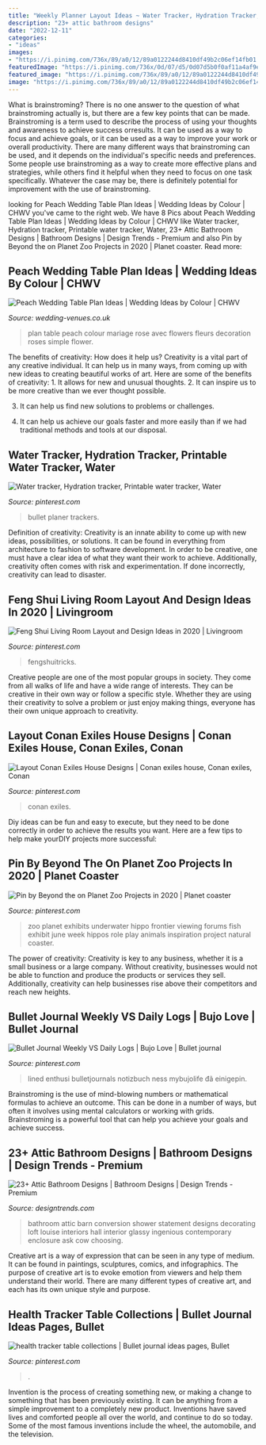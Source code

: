 ```yaml
---
title: "Weekly Planner Layout Ideas ~ Water Tracker, Hydration Tracker, Printable Water Tracker, Water"
description: "23+ attic bathroom designs"
date: "2022-12-11"
categories:
- "ideas"
images:
- "https://i.pinimg.com/736x/89/a0/12/89a0122244d8410df49b2c06ef14fb01.jpg"
featuredImage: "https://i.pinimg.com/736x/0d/07/d5/0d07d5b0f0af11a4af9ee8abbeb5d08a.jpg"
featured_image: "https://i.pinimg.com/736x/89/a0/12/89a0122244d8410df49b2c06ef14fb01.jpg"
image: "https://i.pinimg.com/736x/89/a0/12/89a0122244d8410df49b2c06ef14fb01.jpg"
---
```



What is brainstroming?
There is no one answer to the question of what brainstroming actually is, but there are a few key points that can be made. Brainstroming is a term used to describe the process of using your thoughts and awareness to achieve success orresults. It can be used as a way to focus and achieve goals, or it can be used as a way to improve your work or overall productivity. There are many different ways that brainstroming can be used, and it depends on the individual's specific needs and preferences. Some people use brainstroming as a way to create more effective plans and strategies, while others find it helpful when they need to focus on one task specifically. Whatever the case may be, there is definitely potential for improvement with the use of brainstroming.

	

		
looking for Peach Wedding Table Plan Ideas | Wedding Ideas by Colour | CHWV you've came to the right web. We have 8 Pics about Peach Wedding Table Plan Ideas | Wedding Ideas by Colour | CHWV like Water tracker, Hydration tracker, Printable water tracker, Water, 23+ Attic Bathroom Designs | Bathroom Designs | Design Trends - Premium and also Pin by Beyond the on Planet Zoo Projects in 2020 | Planet coaster. Read more:
		
    
## Peach Wedding Table Plan Ideas | Wedding Ideas By Colour | CHWV

<img loading=lazy src="https://www.wedding-venues.co.uk/sites/default/files/Peach-Wedding-Table-Plan-Ideas-Flowers_DecoreMajeur.jpg" onerror="this.onerror=null;this.src='https://tse3.mm.bing.net/th?id=OIP.Kzb7b7bYtS-bKWAUdSHtGAHaLY&amp;pid=15.1';" alt="Peach Wedding Table Plan Ideas | Wedding Ideas by Colour | CHWV">

_Source: wedding-venues.co.uk_

>plan table peach colour mariage rose avec flowers fleurs decoration roses simple flower. 

	

The benefits of creativity: How does it help us?
Creativity is a vital part of any creative individual. It can help us in many ways, from coming up with new ideas to creating beautiful works of art. Here are some of the benefits of creativity: 1. It allows for new and unusual thoughts.
2. It can inspire us to be more creative than we ever thought possible.

3. It can help us find new solutions to problems or challenges.

4. It can help us achieve our goals faster and more easily than if we had traditional methods and tools at our disposal.

    
## Water Tracker, Hydration Tracker, Printable Water Tracker, Water

<img loading=lazy src="https://i.pinimg.com/736x/0d/07/d5/0d07d5b0f0af11a4af9ee8abbeb5d08a.jpg" onerror="this.onerror=null;this.src='https://tse1.mm.bing.net/th?id=OIP.22flAWZwKRjkH40der6IYAHaLH&amp;pid=15.1';" alt="Water tracker, Hydration tracker, Printable water tracker, Water">

_Source: pinterest.com_

>bullet planer trackers. 

	

Definition of creativity:
Creativity is an innate ability to come up with new ideas, possibilities, or solutions. It can be found in everything from architecture to fashion to software development. In order to be creative, one must have a clear idea of what they want their work to achieve. Additionally, creativity often comes with risk and experimentation. If done incorrectly, creativity can lead to disaster.

    
## Feng Shui Living Room Layout And Design Ideas In 2020 | Livingroom

<img loading=lazy src="https://i.pinimg.com/736x/57/2e/89/572e89f6f72c91e4e6730a391e75503a.jpg" onerror="this.onerror=null;this.src='https://tse1.mm.bing.net/th?id=OIP.wPfYNqPdaRyBdyDB0mOorAHaLH&amp;pid=15.1';" alt="Feng Shui Living Room Layout and Design Ideas in 2020 | Livingroom">

_Source: pinterest.com_

>fengshuitricks. 

	

Creative people are one of the most popular groups in society. They come from all walks of life and have a wide range of interests. They can be creative in their own way or follow a specific style. Whether they are using their creativity to solve a problem or just enjoy making things, everyone has their own unique approach to creativity.

    
## Layout Conan Exiles House Designs | Conan Exiles House, Conan Exiles, Conan

<img loading=lazy src="https://i.pinimg.com/736x/17/37/04/173704c254e68b43b860890c51576097.jpg" onerror="this.onerror=null;this.src='https://tse4.mm.bing.net/th?id=OIP.mJusAaME3HH7nUENqiV8AAHaEK&amp;pid=15.1';" alt="Layout Conan Exiles House Designs | Conan exiles house, Conan exiles, Conan">

_Source: pinterest.com_

>conan exiles. 

	

Diy ideas can be fun and easy to execute, but they need to be done correctly in order to achieve the results you want. Here are a few tips to help make yourDIY projects more successful:

    
## Pin By Beyond The On Planet Zoo Projects In 2020 | Planet Coaster

<img loading=lazy src="https://i.pinimg.com/736x/89/a0/12/89a0122244d8410df49b2c06ef14fb01.jpg" onerror="this.onerror=null;this.src='https://tse2.mm.bing.net/th?id=OIP.p88PjNHqawNSTyXzZzJM8AHaGL&amp;pid=15.1';" alt="Pin by Beyond the on Planet Zoo Projects in 2020 | Planet coaster">

_Source: pinterest.com_

>zoo planet exhibits underwater hippo frontier viewing forums fish exhibit june week hippos role play animals inspiration project natural coaster. 

	

The power of creativity:
Creativity is key to any business, whether it is a small business or a large company. Without creativity, businesses would not be able to function and produce the products or services they sell. Additionally, creativity can help businesses rise above their competitors and reach new heights.

    
## Bullet Journal Weekly VS Daily Logs | Bujo Love | Bullet Journal

<img loading=lazy src="https://i.pinimg.com/736x/0c/12/58/0c125879300e5b494c0b4acfe84bc2c7.jpg" onerror="this.onerror=null;this.src='https://tse4.mm.bing.net/th?id=OIP.CnrMATrF45lxQmoGM7GT-AHaJ3&amp;pid=15.1';" alt="Bullet Journal Weekly VS Daily Logs | Bujo Love | Bullet journal">

_Source: pinterest.com_

>lined enthusi bulletjournals notizbuch ness mybujolife đã einigepin. 

	

Brainstroming is the use of mind-blowing numbers or mathematical formulas to achieve an outcome. This can be done in a number of ways, but often it involves using mental calculators or working with grids. Brainstroming is a powerful tool that can help you achieve your goals and achieve success.

    
## 23+ Attic Bathroom Designs | Bathroom Designs | Design Trends - Premium

<img loading=lazy src="https://images.designtrends.com/wp-content/uploads/2016/03/09075342/Glassy-Attic-Bathroom-Design.jpg" onerror="this.onerror=null;this.src='https://tse4.mm.bing.net/th?id=OIP.lxOOGM8RtNiqCgRdjv2LLwHaKW&amp;pid=15.1';" alt="23+ Attic Bathroom Designs | Bathroom Designs | Design Trends - Premium">

_Source: designtrends.com_

>bathroom attic barn conversion shower statement designs decorating loft louise interiors hall interior glassy ingenious contemporary enclosure ask cow choosing. 

	

Creative art is a way of expression that can be seen in any type of medium. It can be found in paintings, sculptures, comics, and infographics. The purpose of creative art is to evoke emotion from viewers and help them understand their world. There are many different types of creative art, and each has its own unique style and purpose.

    
## Health Tracker Table Collections | Bullet Journal Ideas Pages, Bullet

<img loading=lazy src="https://i.pinimg.com/736x/c9/9a/54/c99a54879dcff8256834e95d2d31a3ee.jpg" onerror="this.onerror=null;this.src='https://tse3.mm.bing.net/th?id=OIP.JW-9Wz7tPBeIDoT8WQGcNgHaHX&amp;pid=15.1';" alt="health tracker table collections | Bullet journal ideas pages, Bullet">

_Source: pinterest.com_

>. 

	

Invention is the process of creating something new, or making a change to something that has been previously existing. It can be anything from a simple improvement to a completely new product. Inventions have saved lives and comforted people all over the world, and continue to do so today. Some of the most famous inventions include the wheel, the automobile, and the television.


